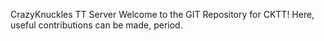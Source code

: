 CrazyKnuckles TT Server
Welcome to the GIT Repository for CKTT!
Here, useful contributions can be made, period.
